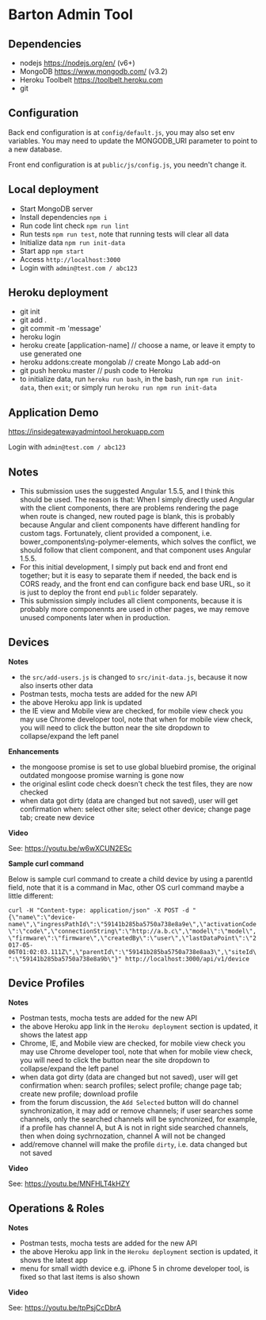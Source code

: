 # Barton Admin Tool


## Dependencies
- nodejs https://nodejs.org/en/ (v6+)
- MongoDB https://www.mongodb.com/ (v3.2)
- Heroku Toolbelt https://toolbelt.heroku.com
- git


## Configuration
Back end configuration is at `config/default.js`, you may also set env variables.
You may need to update the MONGODB_URI parameter to point to a new database.

Front end configuration is at `public/js/config.js`, you needn't change it.


## Local deployment
- Start MongoDB server
- Install dependencies `npm i`
- Run code lint check `npm run lint`
- Run tests `npm run test`, note that running tests will clear all data
- Initialize data `npm run init-data`
- Start app `npm start`
- Access `http://localhost:3000`
- Login with `admin@test.com / abc123`


## Heroku deployment
- git init
- git add .
- git commit -m 'message'
- heroku login
- heroku create [application-name] // choose a name, or leave it empty to use generated one
- heroku addons:create mongolab // create Mongo Lab add-on
- git push heroku master // push code to Heroku
- to initialize data, run `heroku run bash`, in the bash, run `npm run init-data`, then `exit`;
  or simply run `heroku run npm run init-data`

## Application Demo
https://insidegatewayadmintool.herokuapp.com

Login with `admin@test.com / abc123`


## Notes
- This submission uses the suggested Angular 1.5.5, and I think this should be used. The reason is that:
  When I simply directly used Angular with the client components, there are problems rendering the page
  when route is changed, new routed page is blank, this is probably because Angular and client components
  have different handling for custom tags.
  Fortunately, client provided a component, i.e. bower_components\ng-polymer-elements, which solves the conflict,
  we should follow that client component, and that component uses Angular 1.5.5.
- For this initial development, I simply put back end and front end together; but it is easy to separate them if needed,
  the back end is CORS ready, and the front end can configure back end base URL, so it is just to deploy the front end
  `public` folder separately.
- This submission simply includes all client components, because it is probably more componennts are used in other pages,
  we may remove unused components later when in production.


## Devices

**Notes**

- the `src/add-users.js` is changed to `src/init-data.js`, because it now also inserts other data
- Postman tests, mocha tests are added for the new API
- the above Heroku app link is updated
- the IE view and Mobile view are checked, for mobile view check you may use Chrome developer tool,
  note that when for mobile view check, you will need to click the button near the site dropdown to collapse/expand the left panel


**Enhancements**

- the mongoose promise is set to use global bluebird promise, the original outdated mongoose promise warning is gone now
- the original eslint code check doesn't check the test files, they are now checked
- when data got dirty (data are changed but not saved), user will get confirmation when:
  select other site;
  select other device;
  change page tab;
  create new device


**Video**

See: https://youtu.be/w6wXCUN2ESc


**Sample curl command**

Below is sample curl command to create a child device by using a parentId field, note that it is a command in Mac, other OS curl
command maybe a little different:

``
curl -H "Content-type: application/json" -X POST -d "{\"name\":\"device-name\",\"ingressPathId\":\"59141b285ba5750a738e8a9e\",\"activationCode\":\"code\",\"connectionString\":\"http://a.b.c\",\"model\":\"model\",\"firmware\":\"firmware\",\"createdBy\":\"user\",\"lastDataPoint\":\"2017-05-06T01:02:03.111Z\",\"parentId\":\"59141b285ba5750a738e8aa3\",\"siteId\":\"59141b285ba5750a738e8a9b\"}" http://localhost:3000/api/v1/device
``


## Device Profiles

**Notes**

- Postman tests, mocha tests are added for the new API
- the above Heroku app link in the `Heroku deployment` section is updated, it shows the latest app
- Chrome, IE, and Mobile view are checked, for mobile view check you may use Chrome developer tool,
  note that when for mobile view check, you will need to click the button near the site dropdown to collapse/expand the left panel
- when data got dirty (data are changed but not saved), user will get confirmation when:
  search profiles;
  select profile;
  change page tab;
  create new profile;
  download profile
- from the forum discussion, the `Add Selected` button will do channel synchronization, it may add or remove channels;
  if user searches some channels, only the searched channels will be synchronized, for example,
  if a profile has channel A, but A is not in right side searched channels, then when doing sychrnozation, channel A will not be changed
- add/remove channel will make the profile `dirty`, i.e. data changed but not saved


**Video**

See: https://youtu.be/MNFHLT4kHZY


## Operations & Roles

**Notes**

- Postman tests, mocha tests are added for the new API
- the above Heroku app link in the `Heroku deployment` section is updated, it shows the latest app
- menu for small width device e.g. iPhone 5 in chrome developer tool, is fixed so that last items is also shown

**Video**

See: https://youtu.be/tpPsjCcDbrA
